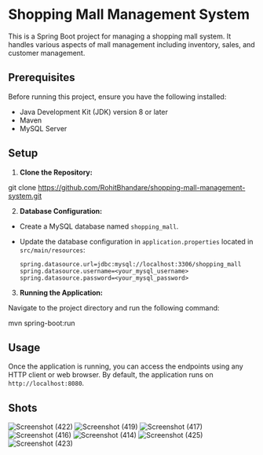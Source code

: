 # Shopping Mall Management System

This is a Spring Boot project for managing a shopping mall system. It handles various aspects of mall management including inventory, sales, and customer management.

## Prerequisites

Before running this project, ensure you have the following installed:

- Java Development Kit (JDK) version 8 or later
- Maven
- MySQL Server

## Setup

1. **Clone the Repository:**

git clone https://github.com/RohitBhandare/shopping-mall-management-system.git



2. **Database Configuration:**

- Create a MySQL database named `shopping_mall`.
- Update the database configuration in `application.properties` located in `src/main/resources`:

  ```
  spring.datasource.url=jdbc:mysql://localhost:3306/shopping_mall
  spring.datasource.username=<your_mysql_username>
  spring.datasource.password=<your_mysql_password>
  ```

3. **Running the Application:**

Navigate to the project directory and run the following command:

mvn spring-boot:run

## Usage

Once the application is running, you can access the endpoints using any HTTP client or web browser. By default, the application runs on `http://localhost:8080`.


## Shots

![Screenshot (422)](https://github.com/RohitBhandare/shopping-mall-management-system/assets/92716110/5e7ab2db-1b9d-441e-8ddb-15e878735bba)
![Screenshot (419)](https://github.com/RohitBhandare/shopping-mall-management-system/assets/92716110/9887995d-71e0-4d1c-9d7d-81c3a56dbf17)
![Screenshot (417)](https://github.com/RohitBhandare/shopping-mall-management-system/assets/92716110/b2d6d40a-43c3-47ab-89ce-dde41ad08aac)
![Screenshot (416)](https://github.com/RohitBhandare/shopping-mall-management-system/assets/92716110/1a9ae760-840d-4380-9ad0-b9d48a99a2a0)
![Screenshot (414)](https://github.com/RohitBhandare/shopping-mall-management-system/assets/92716110/731de7e9-a077-411b-a56d-28e998a71624)
![Screenshot (425)](https://github.com/RohitBhandare/shopping-mall-management-system/assets/92716110/4afb3c2e-b794-4812-a84b-a4b8cc9c5467)
![Screenshot (423)](https://github.com/RohitBhandare/shopping-mall-management-system/assets/92716110/2a542f5c-004c-427b-9bc9-439d33aff5a7)


